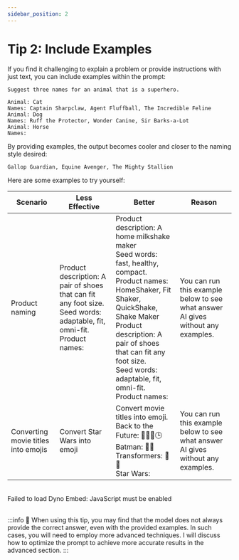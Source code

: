 ```yaml
---
sidebar_position: 2
---
```


# Tip 2: Include Examples

<head>
  <script defer="defer" src="https://embed.trydyno.com/embedder.js"></script>
  <link href="https://embed.trydyno.com/embedder.css" rel="stylesheet" />
</head>

If you find it challenging to explain a problem or provide instructions with just text, you can include examples within the prompt:

```other
Suggest three names for an animal that is a superhero.

Animal: Cat
Names: Captain Sharpclaw, Agent Fluffball, The Incredible Feline
Animal: Dog
Names: Ruff the Protector, Wonder Canine, Sir Barks-a-Lot
Animal: Horse
Names:
```

By providing examples, the output becomes cooler and closer to the naming style desired:

```other
Gallop Guardian, Equine Avenger, The Mighty Stallion
```

Here are some examples to try yourself:

| Scenario                            | Less Effective                                                                                                                | Better                                                                                                                                                                                                                                                                                   | Reason                                                                           |
| ----------------------------------- | ----------------------------------------------------------------------------------------------------------------------------- | ---------------------------------------------------------------------------------------------------------------------------------------------------------------------------------------------------------------------------------------------------------------------------------------- | -------------------------------------------------------------------------------- |
| Product naming                      | Product description: A pair of shoes that can fit any foot size.<br/>Seed words: adaptable, fit, omni-fit.<br/>Product names: | Product description: A home milkshake maker<br/>Seed words: fast, healthy, compact.<br/>Product names: HomeShaker, Fit Shaker, QuickShake, Shake Maker<br/>Product description: A pair of shoes that can fit any foot size.<br/>Seed words: adaptable, fit, omni-fit.<br/>Product names: | You can run this example below to see what answer AI gives without any examples. |
| Converting movie titles into emojis | Convert Star Wars into emoji                                                                                                  | Convert movie titles into emoji. <br/>Back to the Future: 👨👴🚗🕒<br/>Batman: 🤵🦇<br/>Transformers: 🚗🤖<br/>Star Wars:                                                                                                                                                                | You can run this example below to see what answer AI gives without any examples. |

<br/>

<div trydyno-embed="" openai-model="text-davinci-003" initial-prompt="Convert Star Wars into emoji" initial-response="🌟⚔️👽💥👨‍🚀👩‍🚀🚀" max-tokens="256" box-rows="3" model-temp="0.7" top-p="1">
    <noscript>Failed to load Dyno Embed: JavaScript must be enabled</noscript>
</div>

<br/>

:::info 🔴
When using this tip, you may find that the model does not always provide the correct answer, even with the provided examples. In such cases, you will need to employ more advanced techniques. I will discuss how to optimize the prompt to achieve more accurate results in the advanced section.
:::

